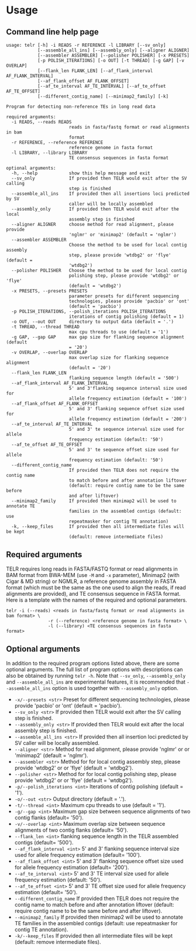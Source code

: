 # Usage
## Command line help page
```
usage: telr [-h] -i READS -r REFERENCE -l LIBRARY [--sv_only]
            [--assemble_all_ins] [--assembly_only] [--aligner ALIGNER]
            [--assembler ASSEMBLER] [--polisher POLISHER] [-x PRESETS]
            [-p POLISH_ITERATIONS] [-o OUT] [-t THREAD] [-g GAP] [-v OVERLAP]
            [--flank_len FLANK_LEN] [--af_flank_interval AF_FLANK_INTERVAL]
            [--af_flank_offset AF_FLANK_OFFSET]
            [--af_te_interval AF_TE_INTERVAL] [--af_te_offset AF_TE_OFFSET]
            [--different_contig_name] [--minimap2_family] [-k]

Program for detecting non-reference TEs in long read data

required arguments:
  -i READS, --reads READS
                        reads in fasta/fastq format or read alignments in bam
                        format
  -r REFERENCE, --reference REFERENCE
                        reference genome in fasta format
  -l LIBRARY, --library LIBRARY
                        TE consensus sequences in fasta format

optional arguments:
  -h, --help            show this help message and exit
  --sv_only             If provided then TELR would exit after the SV calling
                        step is finished
  --assemble_all_ins    If provided then all insertions loci predicted by SV
                        caller will be locally assembled
  --assembly_only       If provided then TELR would exit after the local
                        assembly step is finished
  --aligner ALIGNER     choose method for read alignment, please provide
                        'nglmr' or 'minimap2' (default = 'nglmr')
  --assembler ASSEMBLER
                        Choose the method to be used for local contig assembly
                        step, please provide 'wtdbg2' or 'flye' (default =
                        'wtdbg2')
  --polisher POLISHER   Choose the method to be used for local contig
                        polishing step, please provide 'wtdbg2' or 'flye'
                        (default = 'wtdbg2')
  -x PRESETS, --presets PRESETS
                        parameter presets for different sequencing
                        technologies, please provide 'pacbio' or 'ont'
                        (default = 'pacbio')
  -p POLISH_ITERATIONS, --polish_iterations POLISH_ITERATIONS
                        iterations of contig polishing (default = 1)
  -o OUT, --out OUT     directory to output data (default = '.')
  -t THREAD, --thread THREAD
                        max cpu threads to use (default = '1')
  -g GAP, --gap GAP     max gap size for flanking sequence alignment (default
                        = '20')
  -v OVERLAP, --overlap OVERLAP
                        max overlap size for flanking sequence alignment
                        (default = '20')
  --flank_len FLANK_LEN
                        flanking sequence length (default = '500')
  --af_flank_interval AF_FLANK_INTERVAL
                        5' and 3'flanking sequence interval size used for
                        allele frequency estimation (default = '100')
  --af_flank_offset AF_FLANK_OFFSET
                        5' and 3' flanking sequence offset size used for
                        allele frequency estimation (default = '200')
  --af_te_interval AF_TE_INTERVAL
                        5' and 3' te sequence interval size used for allele
                        frequency estimation (default: '50')
  --af_te_offset AF_TE_OFFSET
                        5' and 3' te sequence offset size used for allele
                        frequency estimation (default: '50')
  --different_contig_name
                        If provided then TELR does not require the contig name
                        to match before and after annotation liftover
                        (default: require contig name to be the same before
                        and after liftover)
  --minimap2_family     If provided then minimap2 will be used to annotate TE
                        families in the assembled contigs (default: use
                        repeatmasker for contig TE annotation)
  -k, --keep_files      If provided then all intermediate files will be kept
                        (default: remove intermediate files)
```

## Required arguments
TELR requires long reads in FASTA/FASTQ format or read alignments in BAM format from BWA-MEM (use `-M` and `-x` parameter), Minimap2 (with Cigar & MD string) or NGMLR, a reference genome assembly in FASTA format (which must be the same as the one used to align the reads, if read alignments are provided), and TE consensus sequence in FASTA format. Here is a template with the names of the required and optional parameters.
```
telr -i (--reads) <reads in fasta/fastq format or read alignments in bam format> \
                -r (--reference) <reference genome in fasta format> \
                -l (--library) <TE consensus sequences in fasta format>
```

## Optional arguments
In addition to the required program options listed above, there are some optional arguments. The full list of program options with descriptions can also be obtained by running `telr -h`. Note that `--sv_only`, `--assembly_only` and `--assemble_all_ins` are experimental features, it is recommended that `--assemble_all_ins` option is used together with `--assembly_only` option.
- `-x/--presets <str>` Preset for different sequencing technologies, please provide 'pacbio' or 'ont' (default = 'pacbio').
- `--sv_only <str>` If provided then TELR would exit after the SV calling step is finished.
- `--assembly_only <str>` If provided then TELR would exit after the local assembly step is finished.
- `--assemble_all_ins <str>` If provided then all insertion loci predicted by SV caller will be locally assembled.
- `--aligner <str>` Method for read alignment, please provide 'nglmr' or or 'minimap2' (default = 'nglmr').
- `--assembler <str>` Method for for local contig assembly step, please provide 'wtdbg2' or or 'flye' (default = 'wtdbg2').
- `--polisher <str>` Method for for local contig polishing step, please provide 'wtdbg2' or or 'flye' (default = 'wtdbg2').
- `-p/--polish_iterations <int>` Iterations of contig polishing (default = '1').
- `-o/--out <str>` Output directory (default = '.').
- `-t/--thread <int>` Maximum cpu threads to use (default = '1').
- `-g/--gap <int>` Maximum gap size between sequence alignments of two contig flanks (default= '50').
- `-v/--overlap <int>` Maximum overlap size between sequence alignments of two contig flanks (default= '50').
- `--flank_len <int>` flanking sequence length in the TELR assembled contigs (default= '500').
- `--af_flank_interval <int>` 5' and 3' flanking sequence interval size used for allele frequency estimation (default= '100').
- `--af_flank_offset <int>` 5' and 3' flanking sequence offset size used for allele frequency estimation (default= '200').
- `--af_te_interval <int>` 5' and 3' TE interval size used for allele frequency estimation (default: '50').
- `--af_te_offset <int>` 5' and 3' TE offset size used for allele frequency estimation (default= '50').
- `--different_contig_name` If provided then TELR does not require the contig name to match before and after annotation liftover (default: require contig name to be the same before and after liftover).
- `--minimap2_family` If provided then minimap2 will be used to annotate TE families in the assembled contigs (default: use repeatmasker for contig TE annotation).
- `-k/--keep_files` If provided then all intermediate files will be kept (default: remove intermediate files).
